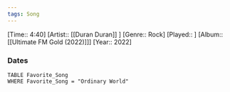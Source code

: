 ```yaml
---
tags: Song  
---
```

[Time:: 4:40]
[Artist:: [[Duran Duran]] ]
[Genre:: Rock]
[Played:: ]
[Album:: [[Ultimate FM Gold (2022)]]]
[Year:: 2022]
### Dates
````dataview
TABLE Favorite_Song
WHERE Favorite_Song = "Ordinary World"
````